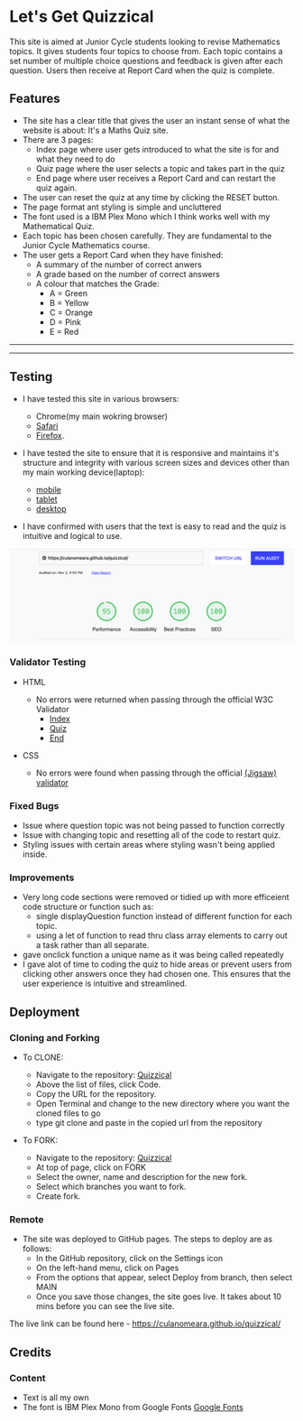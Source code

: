 # Let's Get Quizzical

This site is aimed at Junior Cycle students looking to revise Mathematics topics. It gives students four topics to choose from. Each topic contains a set number of multiple choice questions and feedback is given after each question. Users then receive at Report Card when the quiz is complete.

## Features 

- The site has a clear title that gives the user an instant sense of what the website is about: It's a Maths Quiz site.
- There are 3 pages:
  - Index page where user gets introduced to what the site is for and what they need to do
  - Quiz page where the user selects a topic and takes part in the quiz
  - End page where user receives a Report Card and can restart the quiz again.
- The user can reset the quiz at any time by clicking the RESET button.
- The page format ant styling is simple and uncluttered
- The font used is a IBM Plex Mono which I think works well with my Mathematical Quiz.
- Each topic has been chosen carefully. They are fundamental to the Junior Cycle Mathematics course.
- The user gets a Report Card when they have finished:
  - A summary of the number of correct anwers
  - A grade based on the number of correct answers
  - A colour that matches the Grade:
    - A = Green
    - B = Yellow
    - C = Orange
    - D = Pink
    - E = Red

------

------

## Testing 

- I have tested this site in various browsers:
  - Chrome(my main wokring browser)
  - [Safari](assets/images/safaritest.png)
  - [Firefox](assets/images/firefoxtest.png).

- I have tested the site to ensure that it is responsive and maintains it's structure and integrity with various screen sizes and devices other than my main working device(laptop):
  - [mobile](assets/images/mobiletest.jpg)
  - [tablet](assets/images/tablettest.jpg)
  - [desktop](assets/images/desktoptest.png)

- I have confirmed with users that the text is easy to read and the quiz is intuitive and logical to use.

![Lighthouse Accessibility Test Score](assets/images/lighthouse.png)

### Validator Testing 

- HTML
  - No errors were returned when passing through the official W3C Validator
    - [Index](https://validator.w3.org/nu/?doc=https%3A%2F%2Fculanomeara.github.io%2Fquizzical%2Findex.html)
    - [Quiz](https://validator.w3.org/nu/?doc=https%3A%2F%2Fculanomeara.github.io%2Fquizzical%2Fquiz.html)
    - [End](https://validator.w3.org/nu/?doc=https%3A%2F%2Fculanomeara.github.io%2Fquizzical%2Fend.html)
    
- CSS
  - No errors were found when passing through the official [(Jigsaw) validator](https://jigsaw.w3.org/css-validator/validator?uri=https%3A%2F%2Fculanomeara.github.io%2Fquizzical%2F&profile=css3svg&usermedium=all&warning=1&vextwarning=&lang=en)

### Fixed Bugs
- Issue where question topic was not being passed to function correctly
- Issue with changing topic and resetting all of the code to restart quiz.
- Styling issues with certain areas where styling wasn't being applied inside.

### Improvements
  - Very long code sections were removed or tidied up with more efficeient code structure or function such as:
    - single displayQuestion function instead of different function for each topic.
    - using a let of function to read thru class array elements to carry out a task rather than all separate.
  - gave onclick function a unique name as it was being called repeatedly
  - I gave alot of time to coding the quiz to hide areas or prevent users from clicking other answers once they had chosen one. This ensures that the user experience is intuitive and streamlined.


## Deployment 
### Cloning and Forking
- To CLONE: 
  - Navigate to the repository: [Quizzical](https://github.com/culanomeara/quizzical)
  - Above the list of files, click Code.
  - Copy the URL for the repository.
  - Open Terminal and change to the new directory where you want the cloned files to go
  - type git clone and paste in the copied url from the repository

- To FORK:
  - Navigate to the repository: [Quizzical](https://github.com/culanomeara/quizzical)
  - At top of page, click on FORK
  - Select the owner, name and description for the new fork.
  - Select which branches you want to fork.
  - Create fork.

### Remote
- The site was deployed to GitHub pages. The steps to deploy are as follows: 
  - In the GitHub repository, click on the Settings icon 
  - On the left-hand menu, click on Pages
  - From the options that appear, select Deploy from branch, then select MAIN
  - Once you save those changes, the site goes live. It takes about 10 mins before you can see the live site.

The live link can be found here - https://culanomeara.github.io/quizzical/ 


## Credits 

### Content
- Text is all my own
- The font is IBM Plex Mono from Google Fonts [Google Fonts](https://fonts.google.com/specimen/IBM+Plex+Mono?query=IBM+Plex+Mono)

